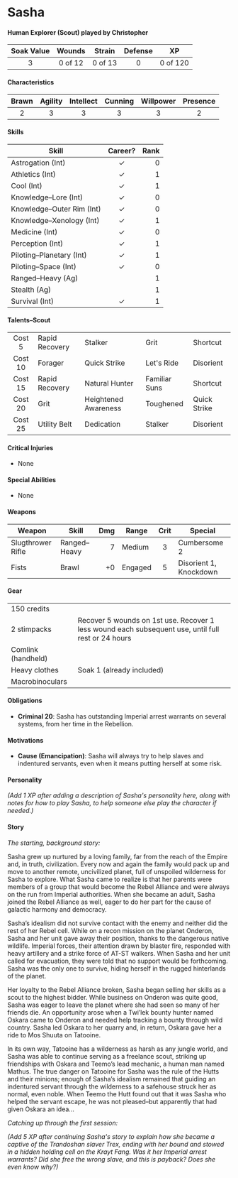 # Sasha

#### Human Explorer (Scout) played by Christopher

| Soak Value | Wounds  | Strain  | Defense | XP       |
| :--------: | :-----: | :-----: | :-----: | :------: |
| 3          | 0 of 12 | 0 of 13 | 0       | 0 of 120 |

#### Characteristics
| Brawn | Agility | Intellect | Cunning | Willpower | Presence |
| :---: | :-----: | :-------: | :-----: | :-------: | :------: |
| 2     | 3       | 3         | 3       | 3         | 2        |

#### Skills
| Skill                     | Career?        | Rank |
| ------------------------- | :------------: | ---: |
| Astrogation (Int)         | ✓              |  0   |
| Athletics (Int)           | ✓              |  1   |
| Cool (Int)                | ✓              |  1   |
| Knowledge–Lore (Int)      | ✓              |  0   |
| Knowledge–Outer Rim (Int) | ✓              |  0   |
| Knowledge–Xenology (Int)  | ✓              |  1   |
| Medicine (Int)            | ✓              |  0   |
| Perception (Int)          | ✓              |  1   |
| Piloting–Planetary (Int)  | ✓              |  1   |
| Piloting–Space (Int)      | ✓              |  0   |
| Ranged–Heavy (Ag)         |                |  1   |
| Stealth (Ag)              |                |  1   |
| Survival (Int)            | ✓              |  1   |

#### Talents–Scout
|         |                |                      |               |              |
| :-----: | -------------- | -------------------- | ------------- | ------------ |
| Cost 5  | Rapid Recovery | Stalker              | Grit          | Shortcut     |
| Cost 10 | Forager        | Quick Strike         | Let's Ride    | Disorient    |
| Cost 15 | Rapid Recovery | Natural Hunter       | Familiar Suns | Shortcut     |
| Cost 20 | Grit           | Heightened Awareness | Toughened     | Quick Strike |
| Cost 25 | Utility Belt   | Dedication           | Stalker       | Disorient    |

#### Critical Injuries
- None

#### Special Abilities
- None

#### Weapons
| Weapon            | Skill        | Dmg | Range   | Crit | Special                |
| ----------------- | ------------ | --: | ------- | :--: | ---------------------- |
| Slugthrower Rifle | Ranged–Heavy |   7 | Medium  | 3    | Cumbersome 2           |
| Fists             | Brawl        |  +0 | Engaged | 5    | Disorient 1, Knockdown |

#### Gear
|                    |                                                                                                    |
| ------------------ | -------------------------------------------------------------------------------------------------- |
| 150 credits        |                                                                                                    |
| 2 stimpacks        | Recover 5 wounds on 1st use. Recover 1 less wound each subsequent use, until full rest or 24 hours |
| Comlink (handheld) |                                                                                                    |
| Heavy clothes      | Soak 1 (already included)                                                                          |
| Macrobinoculars    |                                                                                                    ||

#### Obligations
- **Criminal 20**: Sasha has outstanding Imperial arrest warrants on several systems, from her time in the Rebellion.

#### Motivations
- **Cause (Emancipation)**: Sasha will always try to help slaves and indentured servants, even when it means putting herself at some risk.

#### Personality

_(Add 1 XP after adding a description of Sasha's personality here, along with notes for how to play Sasha, to help someone else play the character if needed.)_

#### Story

_The starting, background story:_

Sasha grew up nurtured by a loving family, far from the reach of the Empire
and, in truth, civilization. Every now and again the family would pack up and
move to another remote, uncivilized planet, full of unspoiled wilderness for
Sasha to explore. What Sasha came to realize is that her parents were
members of a group that would become the Rebel Alliance and were always
on the run from Imperial authorities. When she became an adult, Sasha joined
the Rebel Alliance as well, eager to do her part for the cause of galactic
harmony and democracy.

Sasha’s idealism did not survive contact with the enemy and neither did the
rest of her Rebel cell. While on a recon mission on the planet Onderon, Sasha
and her unit gave away their position, thanks to the dangerous native wildlife.
Imperial forces, their attention drawn by blaster fire, responded with heavy
artillery and a strike force of AT-ST walkers. When Sasha and her unit called for
evacuation, they were told that no support would be forthcoming. Sasha was
the only one to survive, hiding herself in the rugged hinterlands of the planet.

Her loyalty to the Rebel Alliance broken, Sasha began selling her skills as a scout
to the highest bidder. While business on Onderon was quite good, Sasha was
eager to leave the planet where she had seen so many of her friends die. An
opportunity arose when a Twi’lek bounty hunter named Oskara came to Onderon
and needed help tracking a bounty through wild country. Sasha led Oskara to her
quarry and, in return, Oskara gave her a ride to Mos Shuuta on Tatooine.

In its own way, Tatooine has a wilderness as harsh as any jungle world, and
Sasha was able to continue serving as a freelance scout, striking up friendships
with Oskara and Teemo’s lead mechanic, a human man named Mathus. The true
danger on Tatooine for Sasha was the rule of the Hutts and their minions; enough
of Sasha’s idealism remained that guiding an indentured servant through the
wilderness to a safehouse struck her as normal, even noble. When Teemo the
Hutt found out that it was Sasha who helped the servant escape, he was not
pleased–but apparently that had given Oskara an idea…

_Catching up through the first session:_

_(Add 5 XP after continuing Sasha's story to explain how she became a captive of the Trandoshan slaver Trex, ending with her bound and stowed in a hidden holding cell on the Krayt Fang. Was it her Imperial arrest warrants? Did she free the wrong slave, and this is payback? Does she even know why?)_
